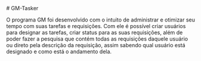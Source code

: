 <div>
# GM-Tasker
  
  O programa GM foi desenvolvido com o intuito de administrar e otimizar seu tempo com suas tarefas e requisições. Com ele é possível criar usuários para designar as tarefas, criar status para as suas requisições, além de poder fazer a pesquisa que contém todas as requisições daquele usuário ou direto pela descrição da requisição, assim sabendo qual usuário está designado e como está o andamento dela.

<div>
